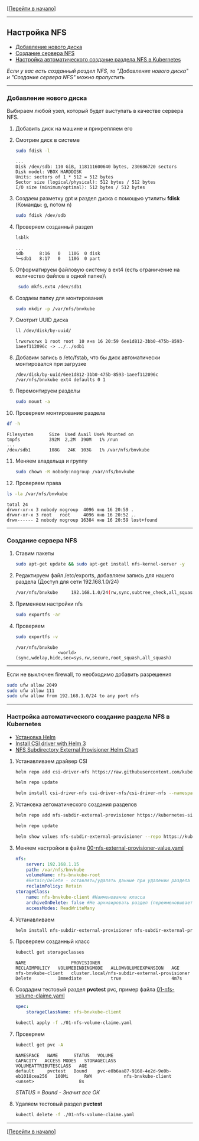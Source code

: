 [[Перейти в начало](../README.md)]

---

## Настройка NFS

* [Добавление нового диска](#add-new-disk)
* [Создание сервера NFS](#install-nfs-server)
* [Настройка автоматического создание раздела NFS в Kubernetes](#auto-nfs-kube)

*Если у вас есть созданный раздел NFS, то "Добавление нового диска" и "Создание сервера NFS" можно пропустить*

---

### <a name="add-new-disk"></a>Добавление нового диска
Выбираем любой узел, который будет выступать в качестве сервера NFS.

1. Добавить диск на машине и прикрепляем его

2. Смотрим диск в системе
    ```bash
    sudo fdisk -l
    ```
    ```
    ...
    Disk /dev/sdb: 110 GiB, 118111600640 bytes, 230686720 sectors
    Disk model: VBOX HARDDISK
    Units: sectors of 1 * 512 = 512 bytes
    Sector size (logical/physical): 512 bytes / 512 bytes
    I/O size (minimum/optimal): 512 bytes / 512 bytes
    ```

3. Создаем разметку gpt и раздел диска с помощью утилиты **fdisk** (Команды: g, потом n)
    ```bash
    sudo fdisk /dev/sdb
    ```

4. Проверяем созданный раздел
    ```bash
    lsblk
    ```
    ```
    ...
    sdb      8:16   0   110G  0 disk
    └─sdb1   8:17   0   110G  0 part
    ```

5. Отформатируем файловую систему в ext4 (есть ограничение на количество файлов в одной папке)\
   ```bash
    sudo mkfs.ext4 /dev/sdb1
    ```

6. Создаем папку для монтирования
    ```bash
    sudo mkdir -p /var/nfs/bnvkube
    ```

7. Смотрит UUID диска
    ```bash
    ll /dev/disk/by-uuid/
    ```
    ```
    lrwxrwxrwx 1 root root  10 янв 16 20:59 6ee1d812-3bb0-475b-8593-1aeef112096c -> ../../sdb1
    ```

8. Добавим запись в /etc/fstab, что бы диск автоматически монтировался при загрузке
    ```
    /dev/disk/by-uuid/6ee1d812-3bb0-475b-8593-1aeef112096c /var/nfs/bnvkube ext4 defaults 0 1
    ```

9. Перемонтируем разделы
    ```bash
    sudo mount -a
    ```

10. Проверяем монтирование раздела
   ```bash
   df -h
   ```
   ```
   Filesystem      Size  Used Avail Use% Mounted on
   tmpfs           392M  2,2M  390M   1% /run
   ...
   /dev/sdb1       108G   24K  103G   1% /var/nfs/bnvkube
   ```

11. Меняем владельца и группу
     ```bash
     sudo chown -R nobody:nogroup /var/nfs/bnvkube
     ```
   
12. Проверяем права
   ```bash
   ls -la /var/nfs/bnvkube
   ```
   ```
   total 24
   drwxr-xr-x 3 nobody nogroup  4096 янв 16 20:59 .
   drwxr-xr-x 3 root   root     4096 янв 16 20:52 ..
   drwx------ 2 nobody nogroup 16384 янв 16 20:59 lost+found
   ```

---

### <a name="install-nfs-server"></a> Создание сервера NFS

1. Ставим пакеты
   ```bash
   sudo apt-get update && sudo apt-get install nfs-kernel-server -y
   ```

2. Редактируем файл /etc/exports, добавляем запись для нашего раздела (Доступ для сети 192.168.1.0/24)
   ```bash
   /var/nfs/bnvkube     192.168.1.0/24(rw,sync,subtree_check,all_squash,root_squash)
   ```

3. Применяем настройки nfs
   ```bash
   sudo exportfs -ar
   ```

4. Проверяем
   ```bash
   sudo exportfs -v
   ```
   ```
   /var/nfs/bnvkube
                   <world>(sync,wdelay,hide,sec=sys,rw,secure,root_squash,all_squash)
   ```

---
Если не выключен firewall, то необходимо добавить разрешения
   ```bash
   sudo ufw allow 2049
   sudo ufw allow 111
   sudo ufw allow from 192.168.1.0/24 to any port nfs
   ```
---

### <a name="auto-nfs-kube"></a> Настройка автоматического создание раздела NFS в Kubernetes 

* [Установка Helm](../install-helm/README.md)
* [Install CSI driver with Helm 3](https://github.com/kubernetes-csi/csi-driver-nfs/blob/master/charts/README.md)
* [NFS Subdirectory External Provisioner Helm Chart](https://artifacthub.io/packages/helm/nfs-subdir-external-provisioner/nfs-subdir-external-provisioner)

1. Устанавливаем драйвер CSI
   ```bash
   helm repo add csi-driver-nfs https://raw.githubusercontent.com/kubernetes-csi/csi-driver-nfs/master/charts
   ```
   ```bash
   helm repo update
   ```
   ```bash
   helm install csi-driver-nfs csi-driver-nfs/csi-driver-nfs --namespace kube-system
   ```
   
2. Установка автоматического создания разделов
   ```bash
   helm repo add nfs-subdir-external-provisioner https://kubernetes-sigs.github.io/nfs-subdir-external-provisioner/
   ```
   ```bash
   helm repo update
   ```
   ```bash
   helm show values nfs-subdir-external-provisioner --repo https://kubernetes-sigs.github.io/nfs-subdir-external-provisioner/ > ./00-nfs-external-provisioner-value.yaml
   ```

3. Меняем настройки в файле [00-nfs-external-provisioner-value.yaml](./00-nfs-external-provisioner-value.yaml)
   ```yaml
   nfs:
       server: 192.168.1.15
       path: /var/nfs/bnvkube
       volumeName: nfs-bnvkube-root
       #Retain/Delete - оставлять/удалять данные при удалении раздела 
       reclaimPolicy: Retain
   storageClass:
       name: nfs-bnvkube-client #Наименование класса
       archiveOnDelete: false #Не архивировать раздел (переименовывает папку в архивную)
       accessModes: ReadWriteMany
   ```
4. Устанавливаем
   ```bash
   helm install nfs-subdir-external-provisioner nfs-subdir-external-provisioner/nfs-subdir-external-provisioner -f ./00-nfs-external-provisioner-value.yaml --create-namespace --namespace nfs-external-provisioner
   ```
5. Проверяем созданный класс
   ```bash
   kubectl get storageclasses
   ```
   ```
   NAME                 PROVISIONER                                     RECLAIMPOLICY   VOLUMEBINDINGMODE   ALLOWVOLUMEEXPANSION   AGE
   nfs-bnvkube-client   cluster.local/nfs-subdir-external-provisioner   Delete          Immediate           true                   4m7s
   ```

6. Создадим тестовый раздел **pvctest** pvc, пример файла [01-nfs-volume-claime.yaml](./01-nfs-volume-claime.yaml)
   ```yaml
   spec:
       storageClassName: nfs-bnvkube-client
   ```
   ```bash
   kubectl apply -f ./01-nfs-volume-claime.yaml
   ```

7. Проверяем
   ```bash
   kubectl get pvc -A
   ```
   ```
   NAMESPACE   NAME      STATUS   VOLUME                                     CAPACITY   ACCESS MODES   STORAGECLASS         VOLUMEATTRIBUTESCLASS   AGE
   default     pvctest   Bound    pvc-e0b6aa87-9168-4e2d-9e0b-eb1018cea256   100Mi      RWX            nfs-bnvkube-client   <unset>                 8s
   ```
   *STATUS = Bound - Значит все ОК*
   
8. Удаляем тестовый раздел **pvctest**
   ```bash
   kubectl delete -f ./01-nfs-volume-claime.yaml
   ```

---

[[Перейти в начало](../README.md)]